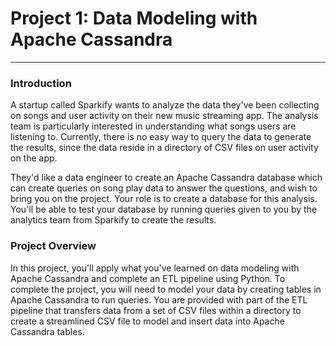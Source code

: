 # Project 1: Data Modeling with Apache Cassandra
--------------------------

### Introduction
A startup called Sparkify wants to analyze the data they've been collecting on songs and user activity on their new music streaming app. The analysis team is particularly interested in understanding what songs users are listening to. Currently, there is no easy way to query the data to generate the results, since the data reside in a directory of CSV files on user activity on the app.

They'd like a data engineer to create an Apache Cassandra database which can create queries on song play data to answer the questions, and wish to bring you on the project. Your role is to create a database for this analysis. You'll be able to test your database by running queries given to you by the analytics team from Sparkify to create the results.


### Project Overview
In this project, you'll apply what you've learned on data modeling with Apache Cassandra and complete an ETL pipeline using Python. To complete the project, you will need to model your data by creating tables in Apache Cassandra to run queries. You are provided with part of the ETL pipeline that transfers data from a set of CSV files within a directory to create a streamlined CSV file to model and insert data into Apache Cassandra tables.
